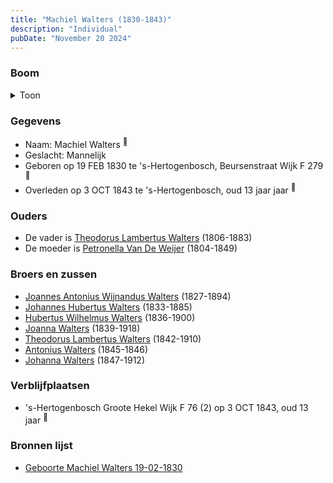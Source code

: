 ```yaml
---
title: "Machiel Walters (1830-1843)"
description: "Individual"
pubDate: "November 20 2024"
---
```


### Boom
<details><summary>Toon</summary>

![test](https://www.plantuml.com/plantuml/svg/ZP9FJm8n4CNl_HGJENWYMTXLMKBGeBlHH8L4eaVItOvifTkIJeaXXk_k8EkVg45lpVIzlj_Cz8o2z65L6q4BRPVIoneAMIxctgsiEdV6UGXUMk8hj45KMY6KsfS6TsUibs4DDTO5UjgLAA175zPB55zUBOqaWXS102Fd5VfffSk5HQB1e9RQ3eSGYuqGXp1vYoAnSnnCAtJA-HN1jToc13uzICCXT02Iu2gAebuFe9N5-L4-ueYNHur6RM3GBsIndXKk18Fz8NHEu2wRGASN7SFf5nKjLiRCf5MpqZkYmZ7LLfx2-7pAybuCXzI-v6WtHriuAYicRV0c63mRZ95mBorS83oWVaB_oPOoMpxAuYpUmzPDch0e-HVR4ToExrcUf7lO1lrdL4hR-TRHQHpTupUqdD6wARICdbTXpVpkcV4seXbdkzqeHDF3Pw5nSe6lEb4YtkDkP5anz_Vji0G-TloFBQMGPoC6ZQEVhVqvcBWPO_BhpiGPMiM__HK0)
</details>

### Gegevens
- Naam: Machiel Walters <sup><a href="../s00138/" style="text-decoration:none" title="Geboorte Machiel Walters 19-02-1830">:link:</a></sup>
- Geslacht: Mannelijk
- Geboren op 19 FEB 1830 te 's-Hertogenbosch, Beursenstraat Wijk F 279 <sup><a href="../s00138/" style="text-decoration:none" title="Geboorte Machiel Walters 19-02-1830">:link:</a></sup>
- Overleden op 3 OCT 1843 te 's-Hertogenbosch, oud 13 jaar jaar <sup><a href="../s00142/" style="text-decoration:none" title="Overlijden Machiel Walters 03-10-1843">:link:</a></sup>

### Ouders
- De vader is [Theodorus Lambertus Walters](../i00088/) (1806-1883)
- De moeder is [Petronella Van De Weijer](../i00089/) (1804-1849)

### Broers en zussen
- [Joannes Antonius Wijnandus Walters](../i00103/) (1827-1894)
- [Johannes Hubertus Walters](../i00079/) (1833-1885)
- [Hubertus Wilhelmus Walters](../i00105/) (1836-1900)
- [Joanna Walters](../i00106/) (1839-1918)
- [Theodorus Lambertus Walters](../i00107/) (1842-1910)
- [Antonius Walters](../i00108/) (1845-1846)
- [Johanna Walters](../i00109/) (1847-1912)

### Verblijfplaatsen
- 's-Hertogenbosch Groote Hekel Wijk F 76 (2) op 3 OCT 1843, oud 13 jaar  <sup><a href="../s00142/" style="text-decoration:none" title="Overlijden Machiel Walters 03-10-1843">:link:</a></sup>

### Bronnen lijst
- [Geboorte Machiel Walters 19-02-1830](../s00138/)